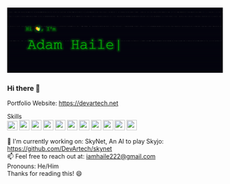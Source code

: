 ![Github Banner](https://github.com/DevArtech/devartech/blob/main/GithubBanner.png?raw=true)
### Hi there 👋 
Portfolio Website: https://devartech.net   

Skills   
<img height="22" width="24" src="https://cdn.simpleicons.org/python/black/white"/>
<img height="24" width="24" src="https://cdn.simpleicons.org/tensorflow/black/white"/>
<img height="24" width="24" src="https://cdn.simpleicons.org/postgres/black/white"/>
<img height="24" width="24" src="https://cdn.simpleicons.org/amazonaws/black/white"/>
<img height="24" width="24" src="https://cdn.simpleicons.org/javascript/black/white"/>
<img height="24" width="24" src="https://cdn.simpleicons.org/react/black/white"/>
<img height="24" width="24" src="https://cdn.simpleicons.org/csharp/black/white"/>
<img height="24" width="24" src="https://cdn.simpleicons.org/cplusplus/black/white"/>
<img height="24" width="24" src="https://cdn.simpleicons.org/microsoftexcel/black/white"/>
<img height="24" width="24" src="https://cdn.simpleicons.org/unrealengine/black/white"/>
<img height="24" width="24" src="https://cdn.simpleicons.org/unity/black/white"/>

🔭 I'm currently working on: SkyNet, An AI to play Skyjo: https://github.com/DevArtech/skynet   
📫 Feel free to reach out at: iamhaile222@gmail.com   
Pronouns: He/Him   
Thanks for reading this! 😄
